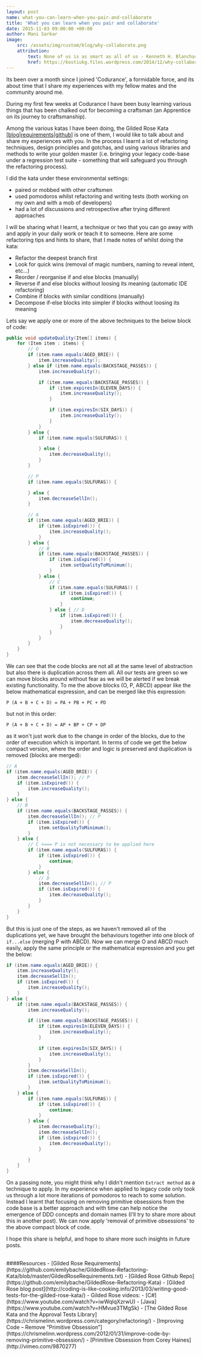 ```yaml
---
layout: post
name: what-you-can-learn-when-you-pair-and-collaborate
title: 'What you can learn when you pair and collaborate'
date: 2015-11-03 09:00:00 +00:00
author: Mani Sarkar
image:
    src: /assets/img/custom/blog/why-collaborate.png
    attribution:
        text: None of us is as smart as all of us - Kenneth H. Blanchard
        href: https://kostiukg.files.wordpress.com/2014/12/why-collaborate.png
---
```


Its been over a month since I joined 'Codurance', a formidable force, and its about time that I share my experiences with my fellow mates and the community around me.

During my first few weeks at Codurance I have been busy learning various things that has been chalked out for becoming a craftsman (an Apprentice on its journey to craftsmanship).

Among the various katas I have been doing, the Gilded Rose Kata [[blog](http://coding-is-like-cooking.info/2013/03/writing-good-tests-for-the-gilded-rose-kata/)|[requirements](https://github.com/emilybache/GildedRose-Refactoring-Kata/tree/master/GildedRoseRequirements.txt)|[github](https://github.com/emilybache/GildedRose-Refactoring-Kata)] is one of them, I would like to talk about and share my experiences with you. In the process I learnt a lot of refactoring techniques, design principles and gotchas, and using various libraries and methods to write your golden master (i.e. bringing your legacy code-base under a regression test suite - something that will safeguard you through the refactoring process).

I did the kata under these environmental settings:
- paired or mobbed with other craftsmen
- used pomodoros whilst refactoring and writing tests (both working on my own and with a mob of developers)
- had a lot of discussions and retrospective after trying different approaches

I will be sharing what I learnt, a technique or two that you can go away with and apply in your daily work or teach it to someone. Here are some refactoring tips and hints to share, that I made notes of whilst doing the kata:

- Refactor the deepest branch first
- Look for quick wins (removal of magic numbers, naming to reveal intent, etc...)
- Reorder / reorganise if and else blocks (manually)
- Reverse if and else blocks without loosing its meaning (automatic IDE refactoring)
- Combine if blocks with similar conditions (manually)
- Decompose if-else blocks into simpler if blocks without loosing its meaning

Lets say we apply one or more of the above techniques to the below block of code:

```java
public void updateQuality(Item[] items) {
    for (Item item : items) {
    	// O
        if (item.name.equals(AGED_BRIE)) {
            item.increaseQuality();
        } else if (item.name.equals(BACKSTAGE_PASSES)) {
            item.increaseQuality();

            if (item.name.equals(BACKSTAGE_PASSES)) {
                if (item.expiresIn(ELEVEN_DAYS)) {
                    item.increaseQuality();
                }

                if (item.expiresIn(SIX_DAYS)) {
                    item.increaseQuality();
                }
            }
        } else {
            if (item.name.equals(SULFURAS)) {

            } else {
                item.decreaseQuality();
            }
        }

        // P
        if (item.name.equals(SULFURAS)) {

        } else {
            item.decreaseSellIn();
        }

		// A
        if (item.name.equals(AGED_BRIE)) {
            if (item.isExpired()) {
                item.increaseQuality();
            }
        } else {
        	// B
            if (item.name.equals(BACKSTAGE_PASSES)) {
                if (item.isExpired()) {
                    item.setQualityToMinimum();
                }
            } else {
            	// C
                if (item.name.equals(SULFURAS)) {
                    if (item.isExpired()) {
                        continue;
                    }
                } else { // D
                    if (item.isExpired()) {
                        item.decreaseQuality();
                    }
                }
            }
        }
    }
}
```

We can see that the code blocks are not all at the same level of abstraction but also there is duplication across them all. All our tests are green so we can move blocks around without fear as we will be alerted if we break existing functionality. To me the above blocks (O, P, ABCD) appear like the below mathematical expression, and can be merged like this expression:

```P (A + B + C + D) = PA + PB + PC + PD```

but not in this order:

```P (A + B + C + D) = AP + BP + CP + DP``` 

as it won't just work due to the change in order of the blocks, due to the order of execution which is important. In terms of code we get the below compact version, where the order and logic is preserved and duplication is removed (blocks are merged):

```java
// A
if (item.name.equals(AGED_BRIE)) {
    item.decreaseSellIn(); // P
    if (item.isExpired()) {
        item.increaseQuality();
    }
} else { 
    // B
    if (item.name.equals(BACKSTAGE_PASSES)) {
        item.decreaseSellIn(); // P
        if (item.isExpired()) {
            item.setQualityToMinimum();
        }
    } else {
        // C <=== P is not necessary to be applied here
        if (item.name.equals(SULFURAS)) {
            if (item.isExpired()) {
                continue;
            }
        } else {
            // D
            item.decreaseSellIn(); // P
            if (item.isExpired()) {
                item.decreaseQuality();
            }
        }
    }
}
```

But this is just one of the steps, as we haven't removed all of the duplications yet, we have brought the behaviours together into one block of ```if...else``` (merging P with ABCD). Now we can merge O and ABCD much easily, apply the same principle or the mathematical expression and you get the below:


```java
if (item.name.equals(AGED_BRIE)) {
    item.increaseQuality(); 
    item.decreaseSellIn(); 
    if (item.isExpired()) {
        item.increaseQuality();
    }
} else { 
    if (item.name.equals(BACKSTAGE_PASSES)) {
    	item.increaseQuality();

        if (item.name.equals(BACKSTAGE_PASSES)) {
            if (item.expiresIn(ELEVEN_DAYS)) {
                item.increaseQuality();
            }

            if (item.expiresIn(SIX_DAYS)) {
                item.increaseQuality();
            }
        }
    	item.decreaseSellIn();
        if (item.isExpired()) {
            item.setQualityToMinimum();
        }
    } else {
        if (item.name.equals(SULFURAS)) {
            if (item.isExpired()) {
                continue;
            }
        } else {
            item.decreaseQuality();
            item.decreaseSellIn();
            if (item.isExpired()) {
                item.decreaseQuality();
            }

        }
    }
}
```

On a passing note, you might think why I didn't mention ```Extract method``` as a technique to apply. In my experience when applied to legacy code only took us through a lot more iterations of pomodoros to reach to some solution. Instead I learnt that focusing on removing primitive obsessions from the code base is a better approach and with time can help notice the emergence of DDD concepts and domain names (I'll try to share more about this in another post). We can now apply 'removal of primitive obsessions' to the above compact block of code.

I hope this share is helpful, and hope to share more such insights in future posts.

<br/>
####Resources
- [Gilded Rose Requirements](https://github.com/emilybache/GildedRose-Refactoring-Kata/blob/master/GildedRoseRequirements.txt)
- [Gilded Rose Github Repo](https://github.com/emilybache/GildedRose-Refactoring-Kata)
- [Gilded Rose blog post](http://coding-is-like-cooking.info/2013/03/writing-good-tests-for-the-gilded-rose-kata/)
- Gilded Rose videos: 
   - [C#](https://www.youtube.com/watch?v=iwWqlqXzrwU)
   - [Java](https://www.youtube.com/watch?v=HMvue3TMgSk)
- [The Gilded Rose Kata and the Approval Tests Library](https://chrismelinn.wordpress.com/category/refactoring/)
- [Improving Code – Remove “Primitive Obsession”](https://chrismelinn.wordpress.com/2012/01/31/improve-code-by-removing-primitive-obsession/)
- [Primitive Obsession from Corey Haines](http://vimeo.com/9870277)
